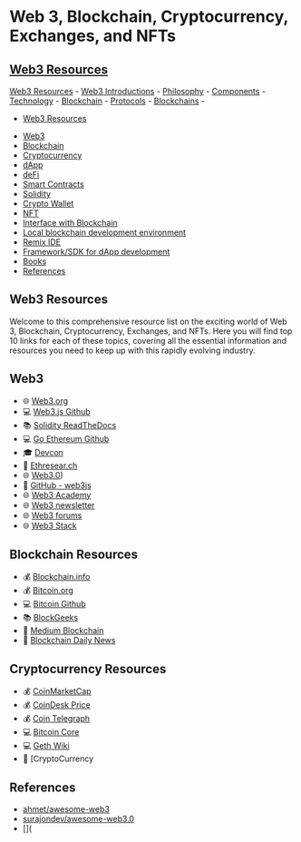# Web 3, Blockchain, Cryptocurrency, Exchanges, and NFTs

## [Web3 Resources](#web3-resources)

[Web3 Resources](#web3-resources)
    - [Web3 Introductions](#introduction)
      - [Philosophy](#philosophy)
      - [Components](#components)
    - [Technology](#technology)
      - [Blockchain](#blockchain-resources)
        - [Protocols](#blockchain-protocols)
        - [Blockchains](#blockchains)
        - 







- [Web3 Resources](#web3-resources)
* [Web3](#web3)  
* [Blockchain](#blockchain-resources)
* [Cryptocurrency](#cryptocurrency-resources)
* [dApp](#dapp)
* [deFi](#deFi)
* [Smart Contracts](#smart-contracts)
* [Solidity](#solidity)
* [Crypto Wallet](#crypto-wallet)
* [NFT](#nft)
* [Interface with Blockchain](#interface-with-blockchain)
* [Local blockchain development environment](#local-blockchain-development-environment)
* [Remix IDE](#remix-ide)
* [Framework/SDK for dApp development](#frameworksdk-for-dapp-development)
* [Books](#books)
* [References](#references)

## Web3 Resources

Welcome to this comprehensive resource list on the exciting world of Web 3, Blockchain, Cryptocurrency, Exchanges, and NFTs. Here you will find top 10 links for each of these topics, covering all the essential information and resources you need to keep up with this rapidly evolving industry.

## Web3

- 🌐 [Web3.org](https://web3.org/)
- 💻 [Web3.js Github](https://github.com/web3-js/web3.js)
- 📚 [Solidity ReadTheDocs](https://solidity.readthedocs.io/)
- 💻 [Go Ethereum Github](https://github.com/ethereum/go-ethereum)
- 🎓 [Devcon](https://devcon.org/)
- 💬 [Ethresear.ch](https://ethresear.ch/)
- 🌐 [Web3.0](https://web3.org))
- 💬 [GitHub - web3js](https://github.com/ethereum/web3.js)
- 🌐 [Web3 Academy](https://web3academy.com)
- 🌐 [Web3 newsletter](https://web3.substack.com)
- 🌐 [Web3 forums](https://web3.community)
- 🌐 [Web3 Stack](https://web3.stack)

## Blockchain Resources

- 💰 [Blockchain.info](https://blockchain.info/)
- 💰 [Bitcoin.org](https://bitcoin.org/en/)
- 💻 [Bitcoin Github](https://github.com/bitcoin/bitcoin)
- 📚 [BlockGeeks](https://blockgeeks.com/guides/blockchain-technology/)
- 📰 [Medium Blockchain](https://medium.com/topic/blockchain)
- 📰 [Blockchain Daily News](https://www.blockchaindailynews.com/)

## Cryptocurrency Resources

- 💰 [CoinMarketCap](https://coinmarketcap.com/)
- 💰 [CoinDesk Price](https://www.coindesk.com/price/)
- 💰 [Coin Telegraph](https://www.cointelegraph.com/)
- 💻 [Bitcoin Core](https://bitcoin.org/en/bitcoin-core/)
- 💻 [Geth Wiki](https://github.com/ethereum/go-ethereum/wiki/geth)
- 📰 [CryptoCurrency


## References 
- [ahmet/awesome-web3](https://github.com/ahmet/awesome-web3)
- [surajondev/awesome-web3.0](https://github.com/surajondev/awesome-web3.0)
- [](
